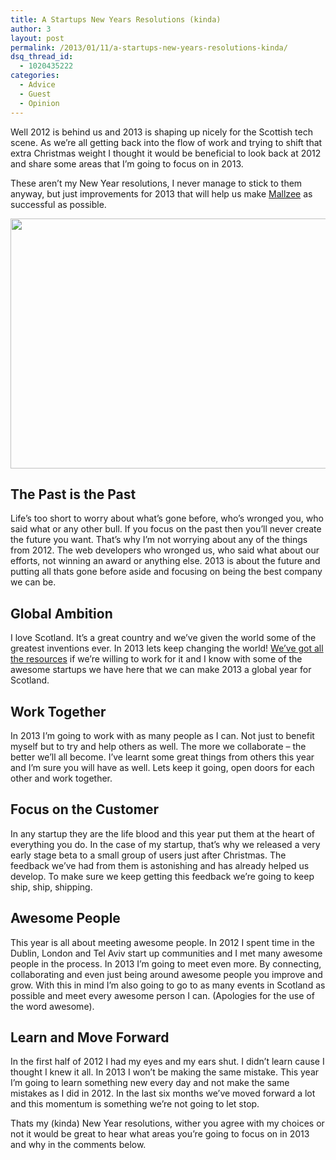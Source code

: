 ```yaml
---
title: A Startups New Years Resolutions (kinda)
author: 3
layout: post
permalink: /2013/01/11/a-startups-new-years-resolutions-kinda/
dsq_thread_id:
  - 1020435222
categories:
  - Advice
  - Guest
  - Opinion
---
```

Well 2012 is behind us and 2013 is shaping up nicely for the Scottish tech scene. As we&#8217;re all getting back into the flow of work and trying to shift that extra Christmas weight I thought it would be beneficial to look back at 2012 and share some areas that I&#8217;m going to focus on in 2013.

These aren&#8217;t my New Year resolutions, I never manage to stick to them anyway, but just improvements for 2013 that will help us make [Mallzee][1] as successful as possible.

<img class="aligncenter size-full wp-image-10261" src="http://www.rookieoven.com/wp-content/uploads/2013/01/resolutions-image.jpg" alt="" width="600" height="400" />

## The Past is the Past

Life&#8217;s too short to worry about what&#8217;s gone before, who&#8217;s wronged you, who said what or any other bull. If you focus on the past then you&#8217;ll never create the future you want. That&#8217;s why I&#8217;m not worrying about any of the things from 2012. The web developers who wronged us, who said what about our efforts, not winning an award or anything else. 2013 is about the future and putting all thats gone before aside and focusing on being the best company we can be.

## Global Ambition

I love Scotland. It&#8217;s a great country and we&#8217;ve given the world some of the greatest inventions ever. In 2013 lets keep changing the world! [We&#8217;ve got all the resources][2] if we&#8217;re willing to work for it and I know with some of the awesome startups we have here that we can make 2013 a global year for Scotland.

## Work Together

In 2013 I&#8217;m going to work with as many people as I can. Not just to benefit myself but to try and help others as well. The more we collaborate &#8211; the better we&#8217;ll all become. I&#8217;ve learnt some great things from others this year and I&#8217;m sure you will have as well. Lets keep it going, open doors for each other and work together.

## Focus on the Customer

In any startup they are the life blood and this year put them at the heart of everything you do. In the case of my startup, that&#8217;s why we released a very early stage beta to a small group of users just after Christmas. The feedback we&#8217;ve had from them is astonishing and has already helped us develop. To make sure we keep getting this feedback we&#8217;re going to keep ship, ship, shipping.

## Awesome People

This year is all about meeting awesome people. In 2012 I spent time in the Dublin, London and Tel Aviv start up communities and I met many awesome people in the process. In 2013 I&#8217;m going to meet even more. By connecting, collaborating and even just being around awesome people you improve and grow. With this in mind I&#8217;m also going to go to as many events in Scotland as possible and meet every awesome person I can. (Apologies for the use of the word awesome).

## Learn and Move Forward

In the first half of 2012 I had my eyes and my ears shut. I didn&#8217;t learn cause I thought I knew it all. In 2013 I won&#8217;t be making the same mistake. This year I&#8217;m going to learn something new every day and not make the same mistakes as I did in 2012. In the last six months we&#8217;ve moved forward a lot and this momentum is something we&#8217;re not going to let stop.

Thats my (kinda) New Year resolutions, wither you agree with my choices or not it would be great to hear what areas you&#8217;re going to focus on in 2013 and why in the comments below.

 [1]: http://mallzee.com "Mallzee Social Shopping"
 [2]: http://www.rookieoven.com/2012/09/05/5-benefits-of-basing-your-startup-in-scotland/ "5 benefits of basing your startup in Scotland"

